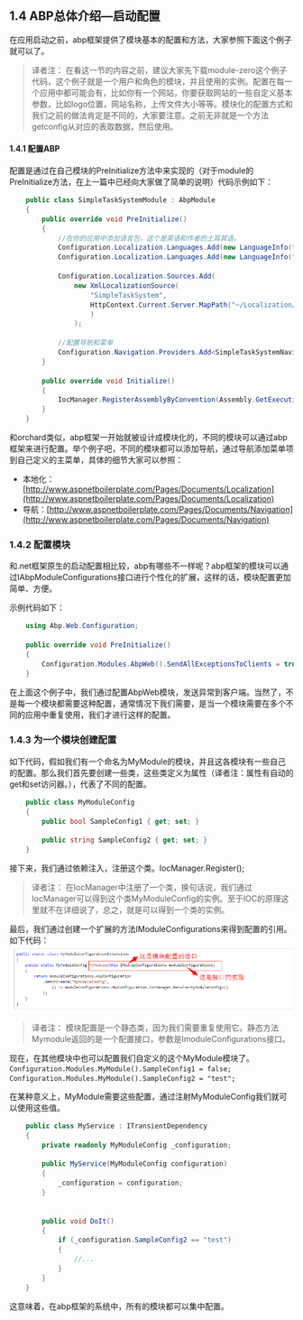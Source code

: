 ## 1.4 ABP总体介绍—启动配置

在应用启动之前，abp框架提供了模块基本的配置和方法，大家参照下面这个例子就可以了。

>译者注：
在看这一节的内容之前，建议大家先下载module-zero这个例子代码，这个例子就是一个用户和角色的模块，并且使用的实例。配置在每一个应用中都可能会有，比如你有一个网站，你要获取网站的一些自定义基本参数，比如logo位置，网站名称，上传文件大小等等。模块化的配置方式和我们之前的做法肯定是不同的，大家要注意。之前无非就是一个方法getconfig从对应的表取数据，然后使用。

#### 1.4.1 配置ABP
配置是通过在自己模块的PreInitialize方法中来实现的（对于module的PreInitialize方法，在上一篇中已经向大家做了简单的说明）代码示例如下：

```csharp
	public class SimpleTaskSystemModule : AbpModule
	{
	    public override void PreInitialize()
	    {
	        //在你的应用中添加语言包，这个是英语和作者的土耳其语。
	        Configuration.Localization.Languages.Add(new LanguageInfo("en", "English", "famfamfam-flag-england", true));
	        Configuration.Localization.Languages.Add(new LanguageInfo("tr", "Türkçe", "famfamfam-flag-tr"));
	
	        Configuration.Localization.Sources.Add(
	            new XmlLocalizationSource(
	                "SimpleTaskSystem",
	                HttpContext.Current.Server.MapPath("~/Localization/SimpleTaskSystem")
	                )
	            );
	
	        //配置导航和菜单
	        Configuration.Navigation.Providers.Add<SimpleTaskSystemNavigationProvider>();
	    }
	
	    public override void Initialize()
	    {
	        IocManager.RegisterAssemblyByConvention(Assembly.GetExecutingAssembly());
	    }
	}
```

和orchard类似，abp框架一开始就被设计成模块化的，不同的模块可以通过abp框架来进行配置。举个例子吧，不同的模块都可以添加导航，通过导航添加菜单项到自己定义的主菜单，具体的细节大家可以参照：

* 本地化：[http://www.aspnetboilerplate.com/Pages/Documents/Localization](http://www.aspnetboilerplate.com/Pages/Documents/Localization)
* 导航：[http://www.aspnetboilerplate.com/Pages/Documents/Navigation](http://www.aspnetboilerplate.com/Pages/Documents/Navigation)

### 1.4.2 配置模块

和.net框架原生的启动配置相比较，abp有哪些不一样呢？abp框架的模块可以通过IAbpModuleConfigurations接口进行个性化的扩展，这样的话，模块配置更加简单、方便。

示例代码如下：

```csharp
	using Abp.Web.Configuration;
	
	public override void PreInitialize() 
	{
	    Configuration.Modules.AbpWeb().SendAllExceptionsToClients = true;
	}
```

在上面这个例子中，我们通过配置AbpWeb模块，发送异常到客户端。当然了，不是每一个模块都需要这种配置，通常情况下我们需要，是当一个模块需要在多个不同的应用中重复使用，我们才进行这样的配置。

### 1.4.3 为一个模块创建配置

如下代码，假如我们有一个命名为MyModule的模块，并且这各模块有一些自己的配置。那么我们首先要创建一些类，这些类定义为属性（译者注：属性有自动的get和set访问器。），代表了不同的配置。
```csharp
	public class MyModuleConfig
	{
	    public bool SampleConfig1 { get; set; }
	
	    public string SampleConfig2 { get; set; }
	}
```

接下来，我们通过依赖注入，注册这个类。IocManager.Register<MyModuleConfig>();

>译者注：
在IocManager中注册了一个类，换句话说，我们通过IocManager可以得到这个类MyModuleConfig的实例。至于IOC的原理这里就不在详细说了，总之，就是可以得到一个类的实例。

最后，我们通过创建一个扩展的方法IModuleConfigurations来得到配置的引用。如下代码：
![](https://github.com/ABPFrameWorkGroup/AbpDocument2Chinese/blob/master/Markdown/images/1.4.1.png)


>译者注：
模块配置是一个静态类，因为我们需要重复使用它。静态方法Mymodule返回的是一个配置接口，参数是ImoduleConfigurations接口。

现在，在其他模块中也可以配置我们自定义的这个MyModule模块了。
`Configuration.Modules.MyModule().SampleConfig1 = false;`
`Configuration.Modules.MyModule().SampleConfig2 = "test";`

在某种意义上，MyModule需要这些配置，通过注射MyModuleConfig我们就可以使用这些值。

```csharp
	public class MyService : ITransientDependency
	{
	    private readonly MyModuleConfig _configuration;
	
	    public MyService(MyModuleConfig configuration)
	    {
	        _configuration = configuration;
	    }
	
	    
	    public void DoIt()
	    {
	        if (_configuration.SampleConfig2 == "test")
	        {
	            //...
	        }
	    }
	}
```

这意味着，在abp框架的系统中，所有的模块都可以集中配置。